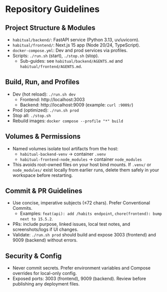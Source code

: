 # Repository Guidelines

## Project Structure & Modules
- `habitual/backend/`: FastAPI service (Python 3.13, uv/uvicorn).
- `habitual/frontend/`: Next.js 15 app (Node 20/24, TypeScript).
- `docker-compose.yml`: Dev and prod services via profiles.
- Scripts: `./run.sh` (start), `./stop.sh` (stop).
  - Sub-guides: see `habitual/backend/AGENTS.md` and `habitual/frontend/AGENTS.md`.

## Build, Run, and Profiles
- Dev (hot reload): `./run.sh dev`
  - Frontend: http://localhost:3003
  - Backend:  http://localhost:9009 (example: `curl :9009/`)
- Prod (optimized): `./run.sh prod`
- Stop all: `./stop.sh`
- Rebuild images: `docker compose --profile "*" build`

## Volumes & Permissions
- Named volumes isolate tool artifacts from the host:
  - `habitual-backend-venv` → container `.venv`
  - `habitual-frontend-node_modules` → container `node_modules`
- This avoids root-owned files on your host bind mounts. If `.venv/` or `node_modules/` exist locally from earlier runs, delete them safely in your workspace before restarting.

## Commit & PR Guidelines
- Use concise, imperative subjects (≤72 chars). Prefer Conventional Commits.
  - Examples: `feat(api): add /habits endpoint`, `chore(frontend): bump next to 15.5.2`.
- PRs: include purpose, linked issues, local test notes, and screenshots/logs if UI changes.
- Validate: `./run.sh prod` should build and expose 3003 (frontend) and 9009 (backend) without errors.

## Security & Config
- Never commit secrets. Prefer environment variables and Compose overrides for local-only config.
- Exposed ports: 3003 (frontend), 9009 (backend). Review before publishing any deployment files.
